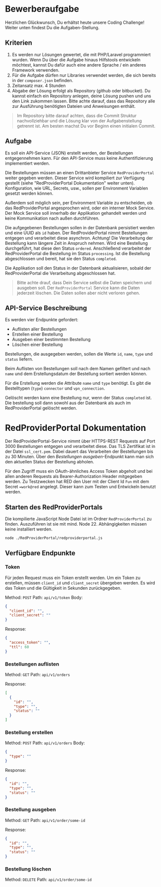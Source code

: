 # Bewerberaufgabe

Herzlichen Glückwunsch, Du erhältst heute unsere Coding Challenge! Weiter unten findest Du die Aufgaben-Stellung.

## Kriterien
1. Es werden nur Lösungen gewertet, die mit PHP/Laravel programmiert wurden. Wenn Du über die Aufgabe hinaus Hilfstools 
entwickeln möchtest, kannst Du dafür auch eine andere Sprache / ein anderes Framework verwenden.
2. Für die Aufgabe dürfen nur Libraries verwendet werden, die sich bereits in der `composer.json` befinden.
3. Zeitansatz max. 4 Stunden
4. Abgabe der Lösung erfolgt als Repository (github oder bitbucket). Du kannst einfach ein Repository anlegen, deine 
Lösung pushen und uns den Link zukommen lassen. Bitte achte darauf, dass das Repository alle zur Ausführung benötigten Dateien und Anweisungen enthält.

> Im Repository bitte darauf achten, dass die Commit Struktur nachvollziehbar und die Lösung klar von der Aufgabenstellung getrennt ist.
> Am besten machst Du vor Beginn einen initialen Commit.

## Aufgabe 
Es soll ein API-Service (JSON) erstellt werden, der Bestellungen entgegennehmen kann. Für den API-Service muss keine
Authentifizierung implementiert werden.

Die Bestellungen müssen an einen Drittanbieter Service `RedProviderPortal` weiter gegeben werden. Dieser Service wird
kompiliert zur Verfügung gestellt (siehe "RedProviderPortal Dokumentation" weiter unten). Konfiguration, wie URL,
Secrets, usw., sollen per Environment Variablen gesetzt werden können.

Außerdem soll möglich sein, per Environment Variable zu entscheiden, ob das RedProviderPortal angesprochen wird, oder ein
interner Mock Service. Der Mock Service soll innerhalb der Applikation gehandelt werden und keine Kommunikation nach
außen durchführen.

Die aufgegebenen Bestellungen sollen in der Datenbank persistiert werden und eine UUID als `id` haben. Der
RedProviderPortal nimmt Bestellungen entgegen und verarbeitet diese asynchron. Achtung! Die Verarbeitung der Bestellung 
kann längere Zeit in Anspruch nehmen.
Wird eine Bestellung durchgeführt, hat diese den Status `ordered`. Anschließend verarbeitet der RedProviderPortal die 
Bestellung im Status `processing`. Ist die Bestellung abgeschlossen und bereit, hat sie den Status `completed`.

Die Applikation soll den Status in der Datenbank aktualisieren, sobald der RedProviderPortal die Verarbeitung
abgeschlossen hat.

> Bitte achte drauf, dass Dein Service selbst die Daten speichern und ausgeben soll. Der `RedProviderPortal` Service kann
> die Daten jederzeit löschen. Die Daten sollen aber nicht verloren gehen.

## API-Service Beschreibung

Es werden vier Endpunkte gefordert:

- Auflisten aller Bestellungen
- Erstellen einer Bestellung
- Ausgeben einer bestimmten Bestellung
- Löschen einer Bestellung

Bestellungen, die ausgegeben werden, sollen die Werte `id`, `name`, `type` und `status` liefern.

Beim Auflisten von Bestellungen soll nach dem Namen gefiltert und nach `name` und dem Erstellungsdatum der Bestellung
sortiert werden können.

Für die Erstellung werden die Attribute `name` und `type` benötigt. Es gibt die Bestelltypen (`type`) `connector` und
`vpn_connection`.

Gelöscht werden kann eine Bestellung nur, wenn der Status `completed` ist. Die bestellung soll dann sowohl aus der 
Datenbank als auch im RedProviderPortal gelöscht werden.

# RedProviderPortal Dokumentation

Der RedProviderPortal-Service nimmt über HTTPS-REST Requests auf Port 3000 Bestellungen entgegen und verarbeitet diese.
Das TLS Zertifikat ist in der Datei `ssl_cert.pem`.
Dabei dauert das Verarbeiten der Bestellungen bis zu 30 Minuten.
Über den _Bestellungen ausgeben_-Endpunkt kann man sich den aktuellen Status der Bestellung abholen.

Für den Zugriff muss ein OAuth-ähnliches Access Token abgeholt und bei allen anderen Requests als Bearer-Authorization Header mitgegeben werden.
Zu Testzwecken hat RED den User mit der Client Id `Fun` mit dem Secret `=work@red` angelegt.
Dieser kann zum Testen und Entwickeln benutzt werden.

## Starten des RedProviderPortals

Die kompilierte JavaScript Node Datei ist im Ordner `RedProviderPortal` zu finden.
Auszuführen ist sie mit mind. Node 22. Abhängigkeiten müssen keine installiert werden.

````bash
node ./RedProviderPortal/redproviderportal.js
````

## Verfügbare Endpunkte

### Token

Für jeden Request muss ein Token erstellt werden. Um ein Token zu erstellen, müssen `client_id` und `client_secret`
übergeben werden. Es wird das Token und die Gültigkeit in Sekunden zurückgegeben.

Method: `POST`
Path: `api/v1/token`
Body:

```json
{
  "client_id": "",
  "client_secret": ""
}
```

Response:

```json
{
  "access_token": "",
  "ttl": 60
}
```

### Bestellungen auflisten

Method: `GET`
Path: `api/v1/orders`

Response:

```json
[
  {
    "id": "",
    "type": "",
    "status": ""
  }
]
```

### Bestellung erstellen

Method: `POST`
Path: `api/v1/orders`
Body:

```json
{
  "type": ""
}
```

Response:

```json
{
  "id": "",
  "type": "",
  "status": ""
}
```

### Bestellung ausgeben

Method: `GET`
Path: `api/v1/order/some-id`

Response:

```json
{
  "id": "",
  "type": "",
  "status": ""
}
```

### Bestellung löschen

Method: `DELETE`
Path: `api/v1/order/some-id`
